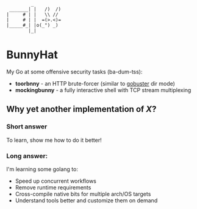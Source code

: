 	         _
	 _______| |   /)  /)
	|     # | |   \\ //
	|     # | |  =(>.<)=
	|_____#_| |o(_") _)
	        |_|

# BunnyHat

My Go at some offensive security tasks (ba-dum-tss):

- **toorbnny** - an HTTP brute-forcer (similar to [gobuster](https://github.com/OJ/gobuster) dir mode)
- **mockingbunny** - a fully interactive shell with TCP stream multiplexing

## Why yet another implementation of *X*?

### Short answer

To learn, show me how to do it better!

### Long answer:

I'm learning some golang to:
- Speed up concurrent workflows
- Remove runtime requirements
- Cross-compile native bits for multiple arch/OS targets
- Understand tools better and customize them on demand
